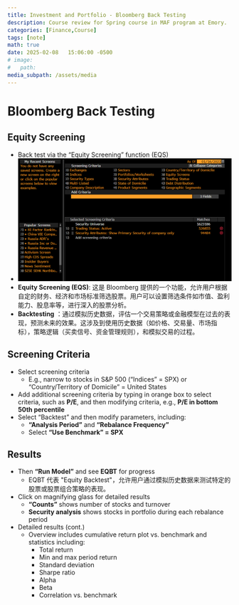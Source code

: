 ```yaml
---
title: Investment and Portfolio - Bloomberg Back Testing
description: Course review for Spring course in MAF program at Emory.
categories: [Finance,Course]
tags: [note]
math: true
date: 2025-02-08   15:06:00 -0500
# image:
#   path:
media_subpath: /assets/media
---
```

# Bloomberg Back Testing

## **Equity Screening**
- Back test via the “Equity Screening” function (EQS)
- ![Bloomberg Interface](bloomberg.png)
- **Equity Screening (EQS)**: 这是 Bloomberg 提供的一个功能，允许用户根据自定的财务、经济和市场标准筛选股票。用户可以设置筛选条件如市值、盈利能力、股息率等，进行深入的股票分析。
- **Backtesting** ：通过模拟历史数据，评估一个交易策略或金融模型在过去的表现，预测未来的效果。这涉及到使用历史数据（如价格、交易量、市场指标），策略逻辑（买卖信号、资金管理规则），和模拟交易的过程。


## **Screening Criteria**
- Select screening criteria
  - E.g., narrow to stocks in S&P 500 (“Indices” = SPX) or “Country/Territory of Domicile” = United States
- Add additional screening criteria by typing in orange box to select criteria, such as **P/E**, and then modifying criteria, e.g., **P/E in bottom 50th percentile**
- Select “Backtest” and then modify parameters, including:
  - **“Analysis Period”** and **“Rebalance Frequency”**
  - Select **“Use Benchmark” = SPX**

## **Results**
- Then **“Run Model”** and see **EQBT** for progress
  - EQBT 代表 "Equity Backtest"，允许用户通过模拟历史数据来测试特定的股票或股票组合策略的表现。
- Click on magnifying glass for detailed results
  - **“Counts”** shows number of stocks and turnover
  - **Security analysis** shows stocks in portfolio during each rebalance period
- Detailed results (cont.)
  - Overview includes cumulative return plot vs. benchmark and statistics including:
    - Total return
    - Min and max period return
    - Standard deviation
    - Sharpe ratio
    - Alpha
    - Beta
    - Correlation vs. benchmark
